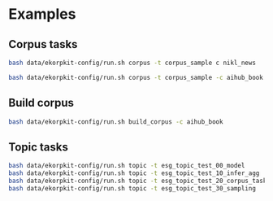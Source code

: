 # Examples

## Corpus tasks

```bash
bash data/ekorpkit-config/run.sh corpus -t corpus_sample c nikl_news 

bash data/ekorpkit-config/run.sh corpus -t corpus_sample -c aihub_book
```

## Build corpus

```bash
bash data/ekorpkit-config/run.sh build_corpus -c aihub_book
```

## Topic tasks

```bash
bash data/ekorpkit-config/run.sh topic -t esg_topic_test_00_model
bash data/ekorpkit-config/run.sh topic -t esg_topic_test_10_infer_agg
bash data/ekorpkit-config/run.sh topic -t esg_topic_test_20_corpus_task
bash data/ekorpkit-config/run.sh topic -t esg_topic_test_30_sampling
```